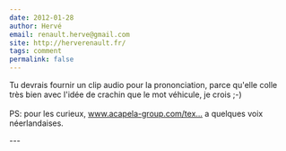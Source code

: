 ```yaml
---
date: 2012-01-28
author: Hervé
email: renault.herve@gmail.com
site: http://herverenault.fr/
tags: comment
permalink: false
---
```


<p>Tu devrais fournir un clip audio pour la prononciation, parce qu'elle colle très bien avec l'idée de crachin que le mot véhicule, je crois ;-)<br />
<br />
PS: pour les curieux, <a href="http://www.acapela-group.com/text-to-speech-interactive-demo.html" title="http://www.acapela-group.com/text-to-speech-interactive-demo.html" rel="nofollow">www.acapela-group.com/tex...</a> a quelques voix néerlandaises.</p>
---